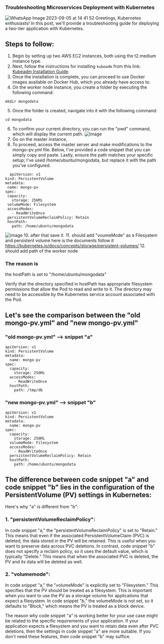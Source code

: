 ### Troubleshooting Microservices Deployment with Kubernetes
![WhatsApp Image 2023-09-05 at 14 41 52](https://github.com/Paisandy/microservices-k8s--/assets/115485972/e376279c-5469-4607-bcf9-1cc66ab9bd47)
Greetings, Kubernetes enthusiasts! In this post, we'll provide a troubleshooting guide for deploying a two-tier application with Kubernetes.

## Steps to follow:
1. Begin by setting up two AWS EC2 instances, both using the t2.medium instance type.
2. Next, follow the instructions for installing `kubeadm` from this link: [Kubeadm Installation Guide](https://github.com/Paisandy/kubestarter/blob/main/kubeadm_installation.md).
3. Once the installation is complete, you can proceed to use Docker images available on Docker Hub, which you already have access to.
4. On the worker node instance, you create a folder by executing the following command:
```
mkdir mongodata
```
5. Once the folder is created, navigate into it with the following command:
```
cd mongodata
```
6. To confirm your current directory, you can run the "pwd" command, which will display the current path.
![image](https://github.com/Paisandy/microservices-k8s--/assets/115485972/c0d21813-d335-4628-8ca1-058ce351430e)
7. Go on the master instance,
8. To proceed, access the master server and make modifications to the mongo-pv.yml file. Below, I've provided a code snippet that you can simply copy and paste. Lastly, ensure the path matches your specific setup; I've used /home/ubuntu/mongodata, but replace it with the path you've configured.
 ```
   apiVersion: v1
kind: PersistentVolume
metadata:
  name: mongo-pv
spec:
  capacity:
    storage: 256Mi
  volumeMode: Filesystem
  accessModes:
    - ReadWriteOnce
  persistentVolumeReclaimPolicy: Retain
  hostPath:
    path: /home/ubuntu/mongodata
```
![image](https://github.com/Paisandy/microservices-k8s--/assets/115485972/c50f857a-0f0e-4e9f-8d72-51cb35b2a501)
10. after that save it.
11. should add "voumeMode" as a Filesyatem and persistent volume here is the documents follow it https://kubernetes.io/docs/concepts/storage/persistent-volumes/
12. should add path of the worker node
### The reason is 
the hostPath is set to "/home/ubuntu/mongodata"

Verify that the directory specified in hostPath has appropriate filesystem permissions that allow the Pod to read and write to it. The directory may need to be accessible by the Kubernetes service account associated with the Pod.

## Let's see the comparison between the "old mongo-pv.yml"  and "new mongo-pv.yml"
### "old mongo-pv.yml" --> snippet "a"
```
apiVersion: v1
kind: PersistentVolume
metadata:
  name: mongo-pv
spec:
  capacity:
    storage: 256Mi
  accessModes:
    - ReadWriteOnce
  hostPath:
    path: /tmp/db
```
### "new mongo-pv.yml" --> snippet "b"
```
apiVersion: v1
kind: PersistentVolume
metadata:
  name: mongo-pv
spec:
  capacity:
    storage: 256Mi
  volumeMode: Filesystem
  accessModes:
    - ReadWriteOnce
  persistentVolumeReclaimPolicy: Retain
  hostPath:
    path: /home/ubuntu/mongodata
```

## The difference between code snippet "a" and code snippet "b" lies in the configuration of the PersistentVolume (PV) settings in Kubernetes:
Here's why "a" is different from "b":

### 1. "persistentVolumeReclaimPolicy":
In code snippet "a," the "persistentVolumeReclaimPolicy" is set to "Retain." This means that even if the associated PersistentVolumeClaim (PVC) is deleted, the data stored in the PV will be retained. This is useful when you want to preserve data across PVC deletions. In contrast, code snippet "b" does not specify a reclaim policy, so it uses the default value, which is typically "Delete." This means that when the associated PVC is deleted, the PV and its data will be deleted as well.
### 2. "volumemode":
In code snippet "a," the "volumeMode" is explicitly set to "Filesystem." This specifies that the PV should be treated as a filesystem. This is important when you want to use the PV as a storage volume for applications that expect a filesystem. In code snippet "b," the volumeMode is not set, so it defaults to "Block," which means the PV is treated as a block device.

The reason why code snippet "a" is working better for your use case might be related to the specific requirements of your application. If your application expects a filesystem and you want to retain data even after PVC deletions, then the settings in code snippet "a" are more suitable. If you don't need these features, then code snippet "b" may suffice.

